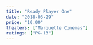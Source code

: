 ```yaml
---
title: "Ready Player One"
date: "2018-03-29"
price: "10.00"
theaters: ["Marquette Cinemas"]
ratings: ["PG-13"]
---
```

